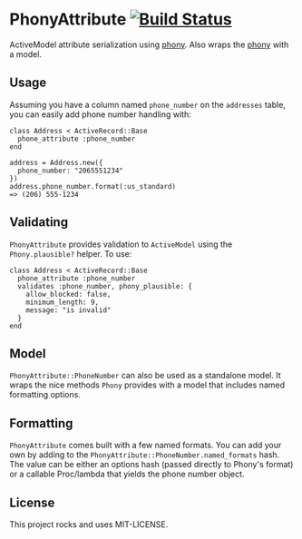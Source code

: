 # PhonyAttribute [![Build Status](https://travis-ci.org/chingor13/phony_attribute.png)](https://travis-ci.org/chingor13/phony_attribute)

ActiveModel attribute serialization using [phony][phony]. Also wraps the [phony][phony] with a model.

## Usage

Assuming you have a column named `phone_number` on the `addresses` table, you can easily add phone number handling with:

```
class Address < ActiveRecord::Base
  phone_attribute :phone_number
end

address = Address.new({
  phone_number: "2065551234"
})
address.phone_number.format(:us_standard)
=> (206) 555-1234
```

## Validating

`PhonyAttribute` provides validation to `ActiveModel` using the `Phony.plausible?` helper.  To use:

```
class Address < ActiveRecord::Base
  phone_attribute :phone_number
  validates :phone_number, phony_plausible: {
    allow_blocked: false, 
    minimum_length: 9,
    message: "is invalid"
  }
end
```

## Model

`PhonyAttribute::PhoneNumber` can also be used as a standalone model. It wraps the nice methods `Phony` provides with a model that includes named formatting options.

## Formatting

`PhonyAttribute` comes built with a few named formats. You can add your own by adding to the `PhonyAttribute::PhoneNumber.named_formats` hash.  The value can be either an options hash (passed directly to Phony's format) or a callable Proc/lambda that yields the phone number object.


## License

This project rocks and uses MIT-LICENSE.

[phony]: http://github.com/floere/phony